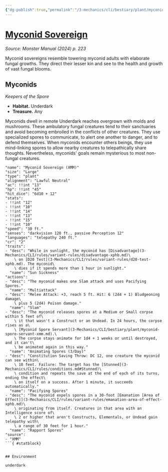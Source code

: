 ```yaml
---
{"dg-publish":true,"permalink":"/3-mechanics/cli/bestiary/plant/myconid-sovereign-xmm/","tags":["ttrpg-cli/compendium/src/5e/xmm","ttrpg-cli/monster/cr/2","ttrpg-cli/monster/environment/underdark","ttrpg-cli/monster/size/large","ttrpg-cli/monster/type/plant"],"created":"2025-02-22T12:02:28.042-05:00","updated":"2025-02-26T17:46:11.238-05:00"}
---
```


# [Myconid Sovereign](3-Mechanics/CLI/bestiary/plant/myconid-sovereign-xmm.md)
*Source: Monster Manual (2024) p. 223*  

Myconid sovereigns resemble towering myconid adults with elaborate fungal growths. They direct their lesser kin and see to the health and growth of vast fungal blooms.

## Myconids

*Keepers of the Spore*

- **Habitat.** Underdark  
- **Treasure.** Any  

Myconids dwell in remote Underdark reaches overgrown with molds and mushrooms. These ambulatory fungal creatures tend to their sanctuaries and avoid becoming embroiled in the conflicts of other creatures. They use specialized spores to communicate, to alert one another to danger, and to defend themselves. When myconids encounter others beings, they use mind-linking spores to allow nearby creatures to telepathically share thoughts. Nevertheless, myconids' goals remain mysterious to most non-fungal creatures.

```statblock
"name": "Myconid Sovereign (XMM)"
"size": "Large"
"type": "plant"
"alignment": "Lawful Neutral"
"ac": !!int "13"
"hp": !!int "45"
"hit_dice": "6d10 + 12"
"stats":
- !!int "12"
- !!int "10"
- !!int "14"
- !!int "13"
- !!int "15"
- !!int "10"
"speed": "30 ft."
"senses": "darkvision 120 ft., passive Perception 12"
"languages": "telepathy 240 ft."
"cr": "2"
"traits":
- "desc": "While in sunlight, the myconid has [Disadvantage](3-Mechanics/CLI/rules/variant-rules/disadvantage-xphb.md)\
    \ on [D20 Test](3-Mechanics/CLI/rules/variant-rules/d20-test-xphb.md). The myconid\
    \ dies if it spends more than 1 hour in sunlight."
  "name": "Sun Sickness"
"actions":
- "desc": "The myconid makes one Slam attack and uses Pacifying Spores."
  "name": "Multiattack"
- "desc": "Melee Attack: +3, reach 5 ft. Hit: 6 (2d4 + 1) Bludgeoning damage\
    \ plus 5 (2d4) Poison damage."
  "name": "Slam"
- "desc": "The myconid releases spores at a Medium or Small corpse within 5 feet of\
    \ it that wasn't a Construct or an Undead. In 24 hours, the corpse rises as a\
    \ [Myconid Spore Servant](3-Mechanics/CLI/bestiary/plant/myconid-spore-servant-xmm.md).\
    \ The corpse stays animate for 1d4 + 1 weeks or until destroyed, and it can't\
    \ be animated again in this way."
  "name": "Animating Spores (3/Day)"
- "desc": "Constitution Saving Throw: DC 12, one creature the myconid can see within\
    \ 10 feet. Failure: The target has the [Stunned](3-Mechanics/CLI/rules/conditions.md#Stunned)\
    \ condition and repeats the save at the end of each of its turns, ending the effect\
    \ on itself on a success. After 1 minute, it succeeds automatically."
  "name": "Pacifying Spores"
- "desc": "The myconid expels spores in a 30-foot [Emanation [Area of Effect]](3-Mechanics/CLI/rules/variant-rules/emanation-area-of-effect-xphb.md)\
    \ originating from itself. Creatures in that area with an Intelligence score of\
    \ 2 or higher that aren't Constructs, Elementals, or Undead gain telepathy with\
    \ a range of 30 feet for 1 hour."
  "name": "Rapport Spores"
"source":
- "XMM"
```{ #statblock}


## Environment

underdark